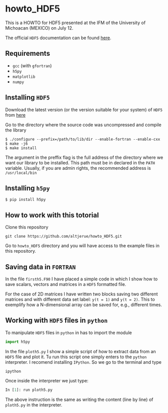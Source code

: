 # howto_HDF5
This is a HOWTO for HDF5 presented at the IFM of the University of Michoacan (MEXICO) on July 12.

The official `HDF5` documentation can be found [here](https://portal.hdfgroup.org/display/HDF5/HDF5).

## Requirements

- `gcc` (with `gfortran`)
- `h5py`
- `matplotlib`
- `numpy`

## Installing `HDF5`

Download the latest version (or the version suitable for your system) of `HDF5` from [here](https://www.hdfgroup.org/downloads/hdf5/source-code/)

Go to the directory where the source code was uncompressed and compile the library

```
$ ./configure --prefix=/path/to/lib/dir --enable-fortran --enable-cxx
$ make -j6
$ make install
```

The argument in the preffix flag is the full address of the directory where we want our library to be installed. This path must be in declared in the `PATH` variable. Usually, if you are admin rights, the recommended address is `/usr/local/bin`


## Installing `h5py`

```shell
$ pip install h5py
```

## How to work with this totorial

Clone this repository

```shell
git clone https://github.com/altjerue/howto_HDF5.git
```

Go to `howto_HDF5` directory and you will have access to the example files in this repository.

## Saving data in `FORTRAN`

In the file `firsth5.F90` I have placed a simple code in which I show how to save scalars, vectors and matrices in a `HDF5` formatted file.

For the case of 2D matrices I have written two blocks saving two different matrices and with different data set label: `y(t = 1)` and `y(t = 2)`. This to exemplify how a N-dimensional array can be saved for, e.g., different times.

## Working with `HDF5` files in `python`

To manipulate `HDF5` files in `python` in has to import the module

```python
import h5py
```

In the file `ploth5.py` I show a simple script of how to extract data from an `HDF5` file and plot it. Tu run this script one simply enters to the `python` interpreter. I recomend installing `IPython`. So we go to the terminal and type

```shell
ipython
```

Once inside the interpreter we just type:

```python
In [1]: run ploth5.py
```

The above instruction is the same as writing the content (line by line) of `ploth5.py` in the interpreter.
